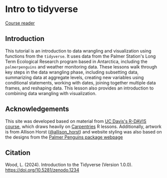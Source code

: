 # Intro to tidyverse

[Course reader](https://liza-wood.github.io/tidyverse_intro/)

## Introduction

This tutorial is an introduction to data wrangling and visualization using functions from the `tidyverse`. It uses data from the Palmer Station's Long Term Ecological Research program based in Antarctica, including the `palmerpenguins` and weather monitoring data. These lessons walk through key steps in the data wrangling phase, including subsetting data, summarizing data at aggregate levels, creating new variables using conditional statements, working with dates, joining together multiple data frames, and reshaping data. This lesson also provides an introduction to combining data wrangling with visualization. 

## Acknowledgements  

This site was developed based on material from [UC Davis's R-DAVIS course](https://gge-ucd.github.io/R-DAVIS/index.html), which draws heavily on [Carpentries](https://datacarpentry.org/R-ecology-lesson/) R lessons. Additionally, artwork is from Allison Horst ([@allison_horst](https://allisonhorst.com/)) and website styling was also based on the designs from the [Palmer Penguins package webpage](https://allisonhorst.github.io/palmerpenguins/)

## Citation

Wood, L. (2024). Introduction to the Tidyverse (Version 1.0.0). https://doi.org/10.5281/zenodo.1234

